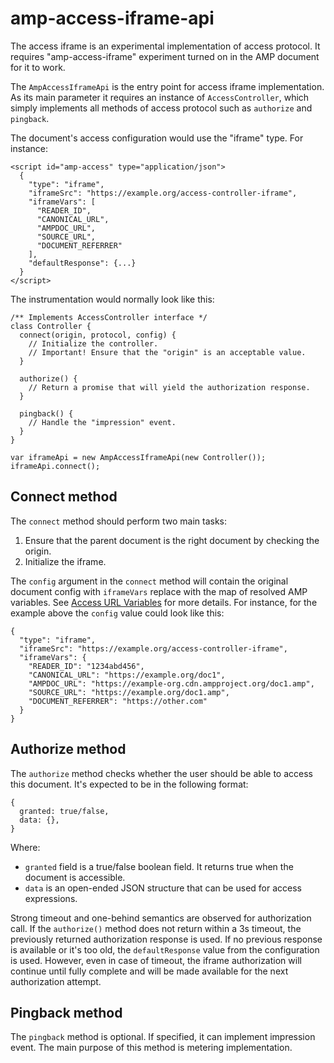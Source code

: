 <!---
Copyright 2018 The AMP HTML Authors. All Rights Reserved.

Licensed under the Apache License, Version 2.0 (the "License");
you may not use this file except in compliance with the License.
You may obtain a copy of the License at

      http://www.apache.org/licenses/LICENSE-2.0

Unless required by applicable law or agreed to in writing, software
distributed under the License is distributed on an "AS-IS" BASIS,
WITHOUT WARRANTIES OR CONDITIONS OF ANY KIND, either express or implied.
See the License for the specific language governing permissions and
limitations under the License.
-->

# amp-access-iframe-api

The access iframe is an experimental implementation of access protocol. It requires "amp-access-iframe" experiment turned on in the AMP document for it to work.

The `AmpAccessIframeApi` is the entry point for access iframe implementation. As its main parameter it requires an instance of `AccessController`, which simply implements all methods of access protocol such as `authorize` and `pingback`.

The document's access configuration would use the "iframe" type. For instance:

```
<script id="amp-access" type="application/json">
  {
    "type": "iframe",
    "iframeSrc": "https://example.org/access-controller-iframe",
    "iframeVars": [
      "READER_ID",
      "CANONICAL_URL",
      "AMPDOC_URL",
      "SOURCE_URL",
      "DOCUMENT_REFERRER"
    ],
    "defaultResponse": {...}
  }
</script>
```

The instrumentation would normally look like this:

```
/** Implements AccessController interface */
class Controller {
  connect(origin, protocol, config) {
    // Initialize the controller.
    // Important! Ensure that the "origin" is an acceptable value.
  }

  authorize() {
    // Return a promise that will yield the authorization response.
  }

  pingback() {
    // Handle the "impression" event.
  }
}

var iframeApi = new AmpAccessIframeApi(new Controller());
iframeApi.connect();
```

## Connect method

The `connect` method should perform two main tasks:

1. Ensure that the parent document is the right document by checking the origin.
2. Initialize the iframe.

The `config` argument in the `connect` method will contain the original document config with `iframeVars` replace with the map of resolved AMP variables. See [Access URL Variables](../../amp-access.md#access-url-variables) for more details. For instance, for the example above the `config` value could look like this:

```
{
  "type": "iframe",
  "iframeSrc": "https://example.org/access-controller-iframe",
  "iframeVars": {
    "READER_ID": "1234abd456",
    "CANONICAL_URL": "https://example.org/doc1",
    "AMPDOC_URL": "https://example-org.cdn.ampproject.org/doc1.amp",
    "SOURCE_URL": "https://example.org/doc1.amp",
    "DOCUMENT_REFERRER": "https://other.com"
  }
}
```


## Authorize method

The `authorize` method checks whether the user should be able to access this document. It's expected to be in the following format:

```
{
  granted: true/false,
  data: {},
}
```

Where:
 - `granted` field is a true/false boolean field. It returns true when the document is accessible.
 - `data` is an open-ended JSON structure that can be used for access expressions.

Strong timeout and one-behind semantics are observed for authorization call. If the `authorize()` method does not return within a 3s timeout, the previously returned authorization response is used. If no previous response is available or it's too old, the `defaultResponse` value from the configuration is used. However, even in case of timeout, the iframe authorization will continue until fully complete and will be made available for the next authorization attempt.


## Pingback method

The `pingback` method is optional. If specified, it can implement impression event. The main purpose of this method is metering implementation.
